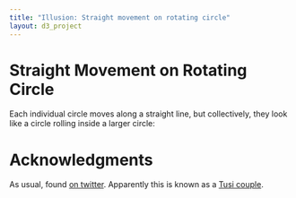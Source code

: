 ```yaml
---
title: "Illusion: Straight movement on rotating circle"
layout: d3_project
---
```


# Straight Movement on Rotating Circle

Each individual circle moves along a straight line, but collectively,
they look like a circle rolling inside a larger circle:

<div id="main"></div>

# Acknowledgments

As usual, found [on twitter](https://twitter.com/ZonePhysics/status/1190328863571808257). Apparently this is known as a [Tusi couple](https://en.wikipedia.org/wiki/Tusi_couple).

